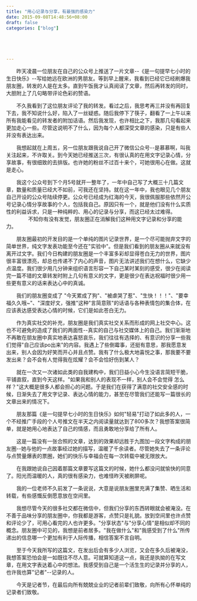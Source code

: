```yaml
---
title: "用心记录与分享，有最强的感染力"
date: 2015-09-08T14:48:56+08:00
draft: false
categories: ["blog"]





---
```



　　昨天凌晨一位朋友在自己的公众号上推送了一片文章--《是一句提早七小时的生日快乐》--写给她远在欧洲的男朋友。等到早上醒来，我看到已经它已经刷爆我朋友圈，转发的人是在太多。直到午饭我才认真阅读了文章，然后再转发的同时，大胆附上了几句略带评论色彩的赞语。

<!--more-->

　　不久我看到了这位朋友评论了我的转发。看过之后，我思考再三并没有再回复下去，我不知说什么好，陷入了一丝疑惑。随后我停下了筷子，翻看了一上午以来所有我能看见的转发者的附加话语。然后我发现，也许相比之下，我那几句看起来更加走心一些。尽管这说明不了什么，因为每个人都深受文章的感染，只是有些人并没有表达出来。

　　我想起就在上周五，另一位朋友跟我说自己开了微信公众号--是慕慕啊，叫我关注起来，不许取关。到今天她已经推送三次，有很认真的在用文字记录心情，分享故事，有很细致的去排版。也许她的粉丝不过百十来个，可她很用心在做。这就是走心。

　　我这个公众号到下个月5号就开一整年了，一年中自己写了大概三十几篇文章，数量和质量已经大不如前，可我还在坚持。就在这一年中，我也眼见几个朋友自己开设的公众号陆续停更。公众号已经成为红海的今天，我很佩服那些依然开公号记录心情分享故事的个人，包括我自己。原因只有一个，就是他们没有什么实质性的利益诉求，只是一种纯粹的、用心的记录与分享，而这已经太过难得。
　　
　　不知你有没有发觉，朋友圈正在消解我们这种用文字记录和分享的能力。

　　朋友圈最初的开发目的是一个单纯的图片记录世界，是一个尽可能抛弃文字的简单世界，纯文字发表功能至今还在"实验中"。但是我们看到的朋友圈从来就没有离开过文字。我们今日构建的朋友圈是一个丰富多彩却显得苍白无力的世界，图片很丰富很漂亮，却总也传递不了内心的声音，图片无法讲述我们在想什么，它缺少点温度。我们很少用几分钟来组织语言形容一下自己某时某刻的感受，很少在阅读完一篇不错的文章转发时附上几句有意义的文字，更是很少在表达祝福时很少用一些更有意义的话来表达心中的真诚。

　　我们的朋友圈变成了 "今天累成了狗"、"被虐哭了惹"、"生快！！！"、"要幸福久久哦~"、"深度好文，强推"这种"言简意赅"的话语与各种表情包的集合体，在应该表达感受表达心情的时候，它们是如此苍白无力。

　　作为真实社交的补充，朋友圈是我们真实社交关系而形成的网上社交中心。这也不可避免的造成了我们的两面性--真实的自己与社交媒体上的自己。我们渐渐地不再敢在朋友圈中真实地表达喜怒哀乐，我们往往有选择的、有意识的分享一些我们觉得"自己应该po出来"的内容。我遇上了些倒霉事，还挺有意思，那我愿意发出来，别人会因为好笑而开心并且点赞。我有了什么极大地喜悦之事，那我要不要发出来？会不会有人觉得我在炫耀？会不会恰好伤到某人？

　　就在一次又一次诸如此类的自我建构中，我们日益小心今生没语言简短干脆，平铺直叙，直到今天这样。"如果我和别人的表现不一样，别人会不会觉得 怎么样？"这大概是很多人都会担心的问题。于是我们在获得了满意的社交安全感的时候，日渐失去了用文字记录、表达心情的能力，甚至在尽管我们还能写一篇很长的文章出来的情况下。

　　朋友那篇《是一句提早七小时的生日快乐》如何"轻易"打动了如此多的人，一个不经推广手段的个人号推文在半天之内阅读量就达到了800多次？我想答案很简单，就是她用心地表达了自己的情感，而且勇敢地分享给了所有人。

　　这是一篇没有一张合照的文章，达到的效果却远胜于九图加一段文字构成的朋友圈--她与他的一点故事经过她的描写，温暖了千余读者。尽管她失去了一条评论与点赞量爆表的票圈，她们的快乐与幸福会在每一次转载中被无限放大。

　　在我跟她说自己因着那篇文章要写这篇文的时候，她什么都没问就愉快的同意了。阳光而温暖的人，真的很有感染力，也难怪昨天被刷屏呢。

　　我的一位老师不久前发了一条说说，大意是说朋友圈里充满了集赞、晒生活和转载，有些感慨反倒愿意放在空间里。

　　我想尽管今天的很多社交都在微信中，但我们分享的东西转眼就会被淹没。在不善于品味分享的朋友圈中，你我都是游客，点赞只是礼貌。放到空间里也许点赞和评论少了，可用心看完的人也许更多。"分享状态"与"分享心情"是相似却不同的概念。朋友圈中可见的，我想是前者居多。"我在做什么"和"我感受到了什么"所传递出的信息哪一个更加有利于人际传播，相信答案不言自明。

　　至于今天我所写的这篇文，在发出后会有多少人浏览，又会在多久后被淹没，我想答案恐怕会是一如既往不尽人意。可就算知道这一点，我还是执拗的在写文章，在用文字表达着心中的想法。我感受到自己是一个活生生的记录并分享的人，也许我也算"记者"--记录的人。

　　今天是记者节，在最后向所有兢兢业业的记者前辈们致敬，向所有心怀单纯的记录者们致敬。
　　
　　
　　
　　
　　
　　
　　
　　
　　
　　
　　
　　
